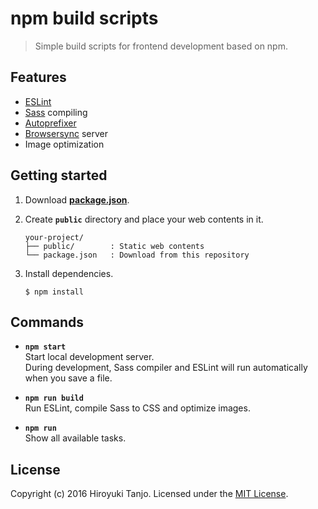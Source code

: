 # npm build scripts
> Simple build scripts for frontend development based on npm.

## Features
- [ESLint](http://eslint.org/)
- [Sass](http://sass-lang.com/) compiling
- [Autoprefixer](https://github.com/postcss/autoprefixer)
- [Browsersync](https://www.browsersync.io/) server
- Image optimization

## Getting started
1. Download **[package.json](https://github.com/htanjo/npm-build-scripts/raw/master/package.json)**.
2. Create **`public`** directory and place your web contents in it.

   ```
   your-project/
   ├── public/        : Static web contents
   └── package.json   : Download from this repository
   ```

3. Install dependencies.

   ```
   $ npm install
   ```

## Commands
- **`npm start`**  
  Start local development server.  
  During development, Sass compiler and ESLint will run automatically when you save a file.

- **`npm run build`**  
  Run ESLint, compile Sass to CSS and optimize images.

- **`npm run`**  
  Show all available tasks.

## License
Copyright (c) 2016 Hiroyuki Tanjo. Licensed under the [MIT License](LICENSE).
